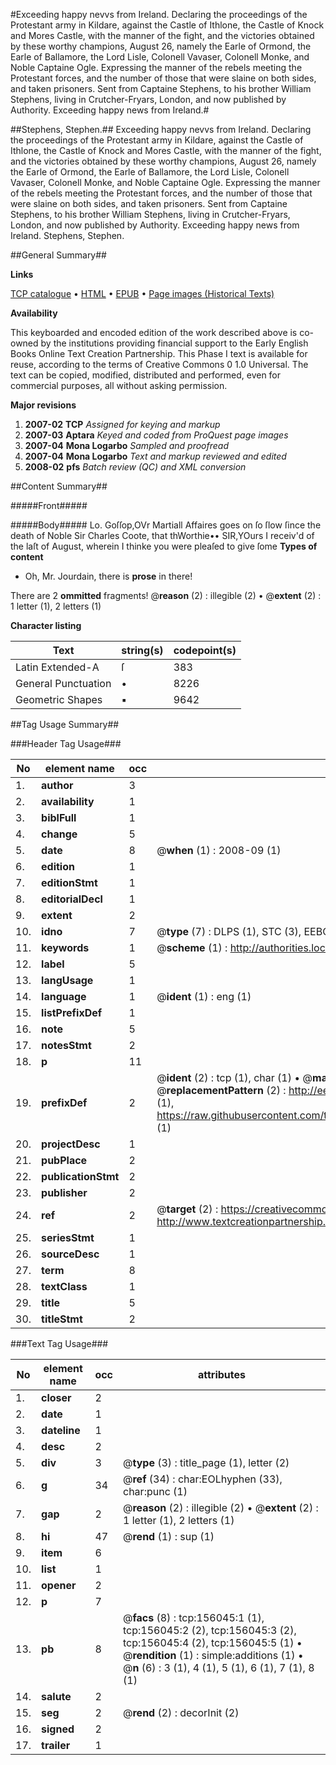 #Exceeding happy nevvs from Ireland. Declaring the proceedings of the Protestant army in Kildare, against the Castle of Ithlone, the Castle of Knock and Mores Castle, with the manner of the fight, and the victories obtained by these worthy champions, August 26, namely the Earle of Ormond, the Earle of Ballamore, the Lord Lisle, Colonell Vavaser, Colonell Monke, and Noble Captaine Ogle. Expressing the manner of the rebels meeting the Protestant forces, and the number of those that were slaine on both sides, and taken prisoners. Sent from Captaine Stephens, to his brother William Stephens, living in Crutcher-Fryars, London, and now published by Authority. Exceeding happy news from Ireland.#

##Stephens, Stephen.##
Exceeding happy nevvs from Ireland. Declaring the proceedings of the Protestant army in Kildare, against the Castle of Ithlone, the Castle of Knock and Mores Castle, with the manner of the fight, and the victories obtained by these worthy champions, August 26, namely the Earle of Ormond, the Earle of Ballamore, the Lord Lisle, Colonell Vavaser, Colonell Monke, and Noble Captaine Ogle. Expressing the manner of the rebels meeting the Protestant forces, and the number of those that were slaine on both sides, and taken prisoners. Sent from Captaine Stephens, to his brother William Stephens, living in Crutcher-Fryars, London, and now published by Authority.
Exceeding happy news from Ireland.
Stephens, Stephen.

##General Summary##

**Links**

[TCP catalogue](http://www.ota.ox.ac.uk/tcp/)  • 
[HTML](http://tei.it.ox.ac.uk/tcp/Texts-HTML/free/A93/A93869.html)  • 
[EPUB](http://tei.it.ox.ac.uk/tcp/Texts-EPUB/free/A93/A93869.epub) • 
[Page images (Historical Texts)](https://data.historicaltexts.jisc.ac.uk/view?pubId=eebo-99871601e&pageId=eebo-99871601e-156045-1)

**Availability**

This keyboarded and encoded edition of the
	       work described above is co-owned by the institutions
	       providing financial support to the Early English Books
	       Online Text Creation Partnership. This Phase I text is
	       available for reuse, according to the terms of Creative
	       Commons 0 1.0 Universal. The text can be copied,
	       modified, distributed and performed, even for
	       commercial purposes, all without asking permission.

**Major revisions**

1. __2007-02__ __TCP__ *Assigned for keying and markup*
1. __2007-03__ __Aptara__ *Keyed and coded from ProQuest page images*
1. __2007-04__ __Mona Logarbo__ *Sampled and proofread*
1. __2007-04__ __Mona Logarbo__ *Text and markup reviewed and edited*
1. __2008-02__ __pfs__ *Batch review (QC) and XML conversion*

##Content Summary##

#####Front#####

#####Body#####
Lo. Goſſop,OVr Martiall Affaires goes on ſo ſlow ſince
the death of Noble Sir Charles Coote, that
thWorthie•• SIR,YOurs I receiv'd of the laſt of August,
wherein I thinke you were pleaſed to give
ſome
**Types of content**

  * Oh, Mr. Jourdain, there is **prose** in there!

There are 2 **ommitted** fragments! 
 @__reason__ (2) : illegible (2)  •  @__extent__ (2) : 1 letter (1), 2 letters (1)

**Character listing**


|Text|string(s)|codepoint(s)|
|---|---|---|
|Latin Extended-A|ſ|383|
|General Punctuation|•|8226|
|Geometric Shapes|▪|9642|

##Tag Usage Summary##

###Header Tag Usage###

|No|element name|occ|attributes|
|---|---|---|---|
|1.|__author__|3||
|2.|__availability__|1||
|3.|__biblFull__|1||
|4.|__change__|5||
|5.|__date__|8| @__when__ (1) : 2008-09 (1)|
|6.|__edition__|1||
|7.|__editionStmt__|1||
|8.|__editorialDecl__|1||
|9.|__extent__|2||
|10.|__idno__|7| @__type__ (7) : DLPS (1), STC (3), EEBO-CITATION (1), PROQUEST (1), VID (1)|
|11.|__keywords__|1| @__scheme__ (1) : http://authorities.loc.gov/ (1)|
|12.|__label__|5||
|13.|__langUsage__|1||
|14.|__language__|1| @__ident__ (1) : eng (1)|
|15.|__listPrefixDef__|1||
|16.|__note__|5||
|17.|__notesStmt__|2||
|18.|__p__|11||
|19.|__prefixDef__|2| @__ident__ (2) : tcp (1), char (1)  •  @__matchPattern__ (2) : ([0-9\-]+):([0-9IVX]+) (1), (.+) (1)  •  @__replacementPattern__ (2) : http://eebo.chadwyck.com/downloadtiff?vid=$1&page=$2 (1), https://raw.githubusercontent.com/textcreationpartnership/Texts/master/tcpchars.xml#$1 (1)|
|20.|__projectDesc__|1||
|21.|__pubPlace__|2||
|22.|__publicationStmt__|2||
|23.|__publisher__|2||
|24.|__ref__|2| @__target__ (2) : https://creativecommons.org/publicdomain/zero/1.0/ (1), http://www.textcreationpartnership.org/docs/. (1)|
|25.|__seriesStmt__|1||
|26.|__sourceDesc__|1||
|27.|__term__|8||
|28.|__textClass__|1||
|29.|__title__|5||
|30.|__titleStmt__|2||


###Text Tag Usage###

|No|element name|occ|attributes|
|---|---|---|---|
|1.|__closer__|2||
|2.|__date__|1||
|3.|__dateline__|1||
|4.|__desc__|2||
|5.|__div__|3| @__type__ (3) : title_page (1), letter (2)|
|6.|__g__|34| @__ref__ (34) : char:EOLhyphen (33), char:punc (1)|
|7.|__gap__|2| @__reason__ (2) : illegible (2)  •  @__extent__ (2) : 1 letter (1), 2 letters (1)|
|8.|__hi__|47| @__rend__ (1) : sup (1)|
|9.|__item__|6||
|10.|__list__|1||
|11.|__opener__|2||
|12.|__p__|7||
|13.|__pb__|8| @__facs__ (8) : tcp:156045:1 (1), tcp:156045:2 (2), tcp:156045:3 (2), tcp:156045:4 (2), tcp:156045:5 (1)  •  @__rendition__ (1) : simple:additions (1)  •  @__n__ (6) : 3 (1), 4 (1), 5 (1), 6 (1), 7 (1), 8 (1)|
|14.|__salute__|2||
|15.|__seg__|2| @__rend__ (2) : decorInit (2)|
|16.|__signed__|2||
|17.|__trailer__|1||
